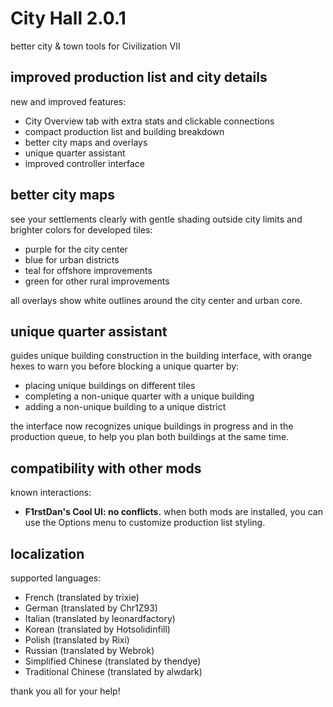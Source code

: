 # City Hall 2.0.1
better city & town tools for Civilization VII

## improved production list and city details
new and improved features:

- City Overview tab with extra stats and clickable connections
- compact production list and building breakdown
- better city maps and overlays
- unique quarter assistant
- improved controller interface

## better city maps
see your settlements clearly with gentle shading outside city limits and
brighter colors for developed tiles:

- purple for the city center
- blue for urban districts
- teal for offshore improvements
- green for other rural improvements

all overlays show white outlines around the city center and urban core.

## unique quarter assistant
guides unique building construction in the building interface, with
orange hexes to warn you before blocking a unique quarter by:

- placing unique buildings on different tiles
- completing a non-unique quarter with a unique building
- adding a non-unique building to a unique district

the interface now recognizes unique buildings in progress and in the
production queue, to help you plan both buildings at the same time.

## compatibility with other mods
known interactions:

- **F1rstDan's Cool UI: no conflicts.** when both mods are installed,
  you can use the Options menu to customize production list styling.

## localization
supported languages:

- French (translated by trixie)
- German (translated by Chr1Z93)
- Italian (translated by leonardfactory)
- Korean (translated by Hotsolidinfill)
- Polish (translated by Rixi)
- Russian (translated by Webrok)
- Simplified Chinese (translated by thendye)
- Traditional Chinese (translated by alwdark)

thank you all for your help!
